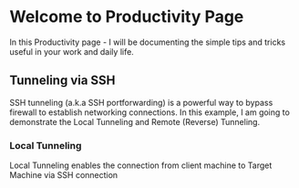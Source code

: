 # Welcome to Productivity Page

In this Productivity page - I will be documenting the simple tips and tricks useful in your work and daily life. 

## Tunneling via SSH

SSH tunneling (a.k.a SSH portforwarding) is a powerful way to bypass firewall to establish networking connections. In this example, I am going to demonstrate the Local Tunneling and Remote (Reverse) Tunneling.

### Local Tunneling

Local Tunneling enables the connection from client machine to Target Machine via SSH connection